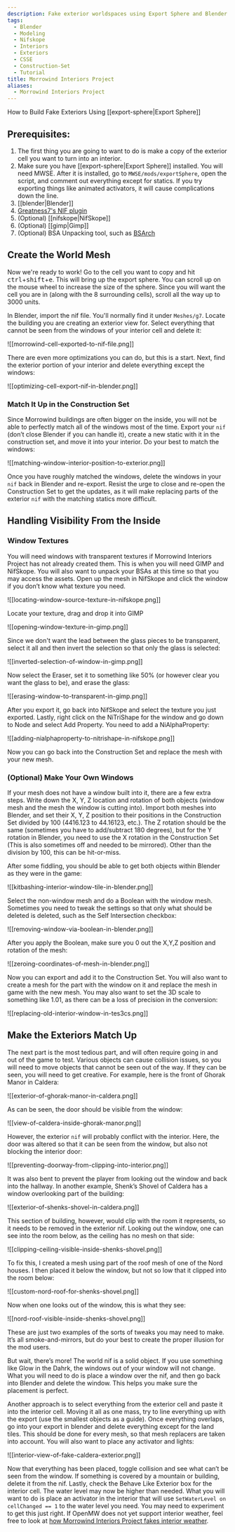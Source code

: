 ```yaml
---
description: Fake exterior worldspaces using Export Sphere and Blender
tags:
  - Blender
  - Modeling
  - Nifskope
  - Interiors
  - Exteriors
  - CSSE
  - Construction-Set
  - Tutorial
title: Morrowind Interiors Project
aliases:
  - Morrowind Interiors Project
---
```

How to Build Fake Exteriors Using [[export-sphere|Export Sphere]]

## Prerequisites:

1. The first thing you are going to want to do is make a copy of the exterior cell you want to turn into an interior. 
2. Make sure you have [[export-sphere|Export Sphere]] installed. You will need MWSE. After it is installed, go to `MWSE/mods/exportSphere`, open the script, and comment out everything except for statics. If you try exporting things like animated activators, it will cause complications down the line.
3. [[blender|Blender]]
4. [Greatness7's NIF plugin](https://github.com/Greatness7/io_scene_mw)
5. (Optional) [[nifskope|NifSkope]]
6. (Optional) [[gimp|Gimp]]
7. (Optional) BSA Unpacking tool, such as [BSArch](https://www.nexusmods.com/fallout4/mods/63243)


## Create the World Mesh
Now we're ready to work! Go to the cell you want to copy and hit <kbd>ctrl</kbd>+<kbd>shift</kbd>+<kbd>e</kbd>. This will bring up the export sphere. You can scroll up on the mouse wheel to increase the size of the sphere. Since you will want the cell you are in (along with the 8 surrounding cells), scroll all the way up to 3000 units.

In Blender, import the nif file. You'll normally find it under `Meshes/g7`. Locate the building you are creating an exterior view for. Select everything that cannot be seen from the windows of your interior cell and delete it:

![[morrowind-cell-exported-to-nif-file.png]]

There are even more optimizations you can do, but this is a start. Next, find the exterior
portion of your interior and delete everything except the windows:

![[optimizing-cell-export-nif-in-blender.png]]

### Match It Up in the Construction Set

Since Morrowind buildings are often bigger on the inside, you will not be able to perfectly
match all of the windows most of the time. Export your `nif` (don’t close Blender if you can handle it), create a new static with it in the construction set, and move it into your interior. Do your best to match the windows:

![[matching-window-interior-position-to-exterior.png]]

Once you have roughly matched the windows, delete the windows in your `nif` back in Blender and re-export. Resist the urge to close and re-open the Construction Set to get the updates, as it will make replacing parts of the exterior `nif` with the matching statics more difficult.

## Handling Visibility From the Inside

### Window Textures

You will need windows with transparent textures if Morrowind Interiors Project has not already created them. This is when you will need GIMP and NifSkope. You will also want to unpack your BSAs at this time so that you may access the assets. Open up the mesh in NifSkope and click the window if you don’t know what texture you need.

![[locating-window-source-texture-in-nifskope.png]]

Locate your texture, drag and drop it into GIMP

![[opening-window-texture-in-gimp.png]]

Since we don't want the lead between the glass pieces to be transparent, select it all and then invert the selection so that only the glass is selected:

![[inverted-selection-of-window-in-gimp.png]]

Now select the Eraser, set it to something like 50% (or however clear you want the glass to be), and erase the glass:

![[erasing-window-to-transparent-in-gimp.png]]

After you export it, go back into NifSkope and select the texture you just exported. Lastly, right click on the NiTriShape for the window and go down to Node and select Add Property. You need to add a NiAlphaProperty:

![[adding-nialphaproperty-to-nitrishape-in-nifskope.png]]

Now you can go back into the Construction Set and replace the mesh with your new mesh.

### (Optional) Make Your Own Windows

If your mesh does not have a window built into it, there are a few extra steps. Write down the X, Y, Z location and rotation of both objects (window mesh and the mesh the window is cutting into). Import both meshes into Blender, and set their X, Y, Z position to their positions in the Construction Set divided by 100 (4416.123 to 44.16123, etc.). The Z rotation should be the same (sometimes you have to add/subtract 180 degrees), but for the Y rotation in Blender, you need to use the X rotation in the Construction Set (This is also sometimes off and needed to be mirrored). Other than the division by 100, this can be hit-or-miss. 

After some fiddling, you should be able to get both objects within Blender
as they were in the game:

![[kitbashing-interior-window-tile-in-blender.png]]

Select the non-window mesh and do a Boolean with the window mesh. Sometimes you need to tweak the settings so that only what should be deleted is deleted, such as the Self Intersection checkbox:

![[removing-window-via-boolean-in-blender.png]]

After you apply the Boolean, make sure you 0 out the X,Y,Z position and rotation of the mesh:

![[zeroing-coordinates-of-mesh-in-blender.png]]

Now you can export and add it to the Construction Set. You will also want to create a mesh for the part with the window on it and replace the mesh in game with the new mesh. You may also want to set the 3D scale to something like 1.01, as there can be a loss of precision in the conversion:

![[replacing-old-interior-window-in-tes3cs.png]]

## Make the Exteriors Match Up

The next part is the most tedious part, and will often require going in and out of the game to
test. Various objects can cause collision issues, so you will need to move objects that cannot be seen out of the way. If they can be seen, you will need to get creative. For example, here is the front of Ghorak Manor in Caldera:

![[exterior-of-ghorak-manor-in-caldera.png]]

As can be seen, the door should be visible from the window:

![[view-of-caldera-inside-ghorak-manor.png]]

However, the exterior `nif` will probably conflict with the interior. Here, the door was altered so that it can be seen from the window, but also not blocking the interior door:

![[preventing-doorway-from-clipping-into-interior.png]]

It was also bent to prevent the player from looking out the window and back into the hallway. In another example, Shenk’s Shovel of Caldera has a window overlooking part of the building:

![[exterior-of-shenks-shovel-in-caldera.png]]

This section of building, however, would clip with the room it represents, so it needs to be removed in the exterior nif. Looking out the window, one can see into the room below, as the ceiling has no mesh on that side:

![[clipping-ceiling-visible-inside-shenks-shovel.png]]

To fix this, I created a mesh using part of the roof mesh of one of the Nord houses. I then placed it below the window, but not so low that it clipped into the room below:

![[custom-nord-roof-for-shenks-shovel.png]]

Now when one looks out of the window, this is what they see:

![[nord-roof-visible-inside-shenks-shovel.png]]

These are just two examples of the sorts of tweaks you may need to make. It’s all smoke-and-mirrors, but do your best to create the proper illusion for the mod users.

But wait, there’s more! The world nif is a solid object. If you use something like Glow in the
Dahrk, the windows out of your window will not change. What you will need to do is place a window over the nif, and then go back into Blender and delete the window. This helps you make sure the placement is perfect. 

Another approach is to select everything from the exterior cell and paste it into the
interior cell. Moving it all as one mass, try to line everything up with the export (use the smallest objects as a guide). Once everything overlaps, go into your export in blender and delete everything except for the land tiles. This should be done for every mesh, so that mesh replacers are taken into account. You will also want to place any activator and lights:

![[interior-view-of-fake-caldera-exterior.png]]

Now that everything has been placed, toggle collision and see what can’t be seen from the
window. If something is covered by a mountain or building, delete it from the nif.
Lastly, check the Behave Like Exterior box for the interior cell. The water level may now be
higher than needed. What you will want to do is place an activator in the interior that will use
`SetWaterLevel on cellChanged == 1` to the water level you need. You may need to experiment to get this just right. If OpenMW does not yet support interior weather, feel free to look at [how Morrowind Interiors Project fakes interior weather](https://www.nexusmods.com/morrowind/mods/52237).